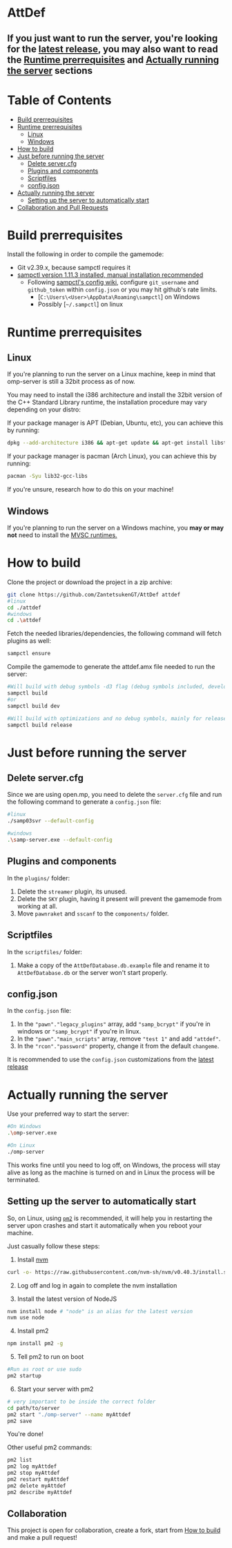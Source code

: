 # AttDef

## If you just want to run the server, you're looking for the [latest release](https://github.com/ZantetsukenGT/AttDef/releases/latest), you may also want to read the [Runtime prerrequisites](#runtime-prerrequisites) and [Actually running the server](#actually-running-the-server) sections

# Table of Contents

- [Build prerrequisites](#build-prerrequisites)
- [Runtime prerrequisites](#runtime-prerrequisites)
  - [Linux](#linux)
  - [Windows](#windows)
- [How to build](#how-to-build)
- [Just before running the server](#just-before-running-the-server)
  - [Delete server.cfg](#delete-servercfg)
  - [Plugins and components](#plugins-and-components)
  - [Scriptfiles](#scriptfiles)
  - [config.json](#configjson)
- [Actually running the server](#actually-running-the-server)
  - [Setting up the server to automatically start](#setting-up-the-server-to-automatically-start)
- [Collaboration and Pull Requests](#collaboration-and-pull-requests)


# Build prerrequisites
Install the following in order to compile the gamemode:
- Git v2.39.x, because sampctl requires it
- [sampctl version 1.11.3 installed, manual installation recommended](https://github.com/Southclaws/sampctl/wiki/Windows#installing-manually)
  - Following [sampctl's config wiki](https://github.com/Southclaws/sampctl/wiki/Configuration), configure `git_username` and `github_token` within `config.json` or you may hit github's rate limits.
    - [`C:\Users\<User>\AppData\Roaming\sampctl`] on Windows
    - Possibly [`~/.sampctl`] on linux

# Runtime prerrequisites
## Linux
If you're planning to run the server on a Linux machine, keep in mind that omp-server is still a 32bit process as of now.

You may need to install the i386 architecture and install the 32bit version of the C++ Standard Library runtime, the installation procedure may vary depending on your distro:

If your package manager is APT (Debian, Ubuntu, etc), you can achieve this by running:

```bash
dpkg --add-architecture i386 && apt-get update && apt-get install libstdc++6:i386
```

If your package manager is pacman (Arch Linux), you can achieve this by running:

```bash
pacman -Syu lib32-gcc-libs
```

If you're unsure, research how to do this on your machine!

## Windows
If you're planning to run the server on a Windows machine, you **may or may not** need to install the [MVSC runtimes.](https://www.techpowerup.com/download/visual-c-redistributable-runtime-package-all-in-one/)

# How to build

Clone the project or download the project in a zip archive:

```bash
git clone https://github.com/ZantetsukenGT/AttDef attdef
#linux
cd ./attdef
#windows
cd .\attdef
```

Fetch the needed libraries/dependencies, the following command will fetch plugins as well:

```bash
sampctl ensure
```

Compile the gamemode to generate the attdef.amx file needed to run the server:

```bash
#Will build with debug symbols -d3 flag (debug symbols included, development and for crashdetect to output useful info)
sampctl build
#or
sampctl build dev
```

```bash
#Will build with optimizations and no debug symbols, mainly for release builds
sampctl build release
```

# Just before running the server

## Delete server.cfg

Since we are using open.mp, you need to delete the `server.cfg` file and run the following command to generate a `config.json` file:

```bash
#linux
./samp03svr --default-config

#windows
.\samp-server.exe --default-config
```

## Plugins and components

In the `plugins/` folder:

1. Delete the `streamer` plugin, its unused.
2. Delete the `SKY` plugin, having it present will prevent the gamemode from working at all.
3. Move `pawnraket` and `sscanf` to the `components/` folder.

## Scriptfiles

In the `scriptfiles/` folder:

1. Make a copy of the `AttDefDatabase.db.example` file and rename it to `AttDefDatabase.db` or the server won't start properly.

## config.json

In the `config.json` file:

1. In the `"pawn"."legacy_plugins"` array, add `"samp_bcrypt"` if you're in windows or `"samp_bcrypt"` if you're in linux.
2. In the `"pawn"."main_scripts"` array, remove `"test 1"` and add `"attdef"`.
3. In the `"rcon"."password"` property, change it from the default `changeme`.

It is recommended to use the `config.json` customizations from the [latest release](https://github.com/ZantetsukenGT/AttDef/releases/latest) 

# Actually running the server
Use your preferred way to start the server:

```bash
#On Windows
.\omp-server.exe

#On Linux
./omp-server
```

This works fine until you need to log off, on Windows, the process will stay alive as long as the machine is turned on and in Linux the process will be terminated.

## Setting up the server to automatically start

So, on Linux, using [`pm2`](https://pm2.io/) is recommended, it will help you in restarting the server upon crashes and start it automatically when you reboot your machine.

Just casually follow these steps:

1. Install [nvm](https://github.com/nvm-sh/nvm)
```bash
curl -o- https://raw.githubusercontent.com/nvm-sh/nvm/v0.40.3/install.sh | bash
```

2. Log off and log in again to complete the nvm installation

3. Install the latest version of NodeJS

```bash
nvm install node # "node" is an alias for the latest version
nvm use node
```

4. Install pm2
```bash
npm install pm2 -g
```

5. Tell pm2 to run on boot
```bash
#Run as root or use sudo
pm2 startup
```

6. Start your server with pm2
```bash
# very important to be inside the correct folder
cd path/to/server
pm2 start "./omp-server" --name myAttdef
pm2 save
```

You're done!

Other useful pm2 commands:

```bash
pm2 list
pm2 log myAttdef
pm2 stop myAttdef
pm2 restart myAttdef
pm2 delete myAttdef
pm2 describe myAttdef
```

## Collaboration

This project is open for collaboration, create a fork, start from [How to build](#how-to-build) and make a pull request!
